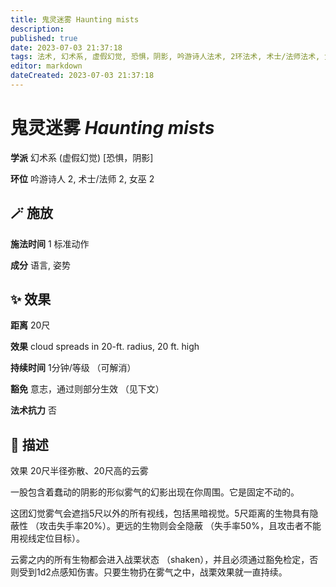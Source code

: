 ```yaml
---
title: 鬼灵迷雾 Haunting mists
description: 
published: true
date: 2023-07-03 21:37:18
tags: 法术, 幻术系, 虚假幻觉, 恐惧，阴影, 吟游诗人法术, 2环法术, 术士/法师法术, 女巫法术
editor: markdown
dateCreated: 2023-07-03 21:37:18
---
```


# **鬼灵迷雾** *Haunting mists*

**学派** 幻术系 (虚假幻觉) \[恐惧，阴影\] 

**环位** 吟游诗人 2, 术士/法师 2, 女巫 2

## 🪄 施放

**施法时间** 1 标准动作

**成分** 语言, 姿势

## ✨ 效果  

**距离** 20尺 

**效果** cloud spreads in 20-ft. radius, 20 ft. high 

**持续时间** 1分钟/等级 （可解消） 

**豁免** 意志，通过则部分生效 （见下文）

**法术抗力** 否

## 📖 描述

效果          20尺半径弥散、20尺高的云雾

一股包含着蠢动的阴影的形似雾气的幻影出现在你周围。它是固定不动的。

这团幻觉雾气会遮挡5尺以外的所有视线，包括黑暗视觉。5尺距离的生物具有隐蔽性 （攻击失手率20%）。更远的生物则会全隐蔽 （失手率50%，且攻击者不能用视线定位目标）。

云雾之内的所有生物都会进入战栗状态 （shaken），并且必须通过豁免检定，否则受到1d2点感知伤害。只要生物扔在雾气之中，战栗效果就一直持续。
    
